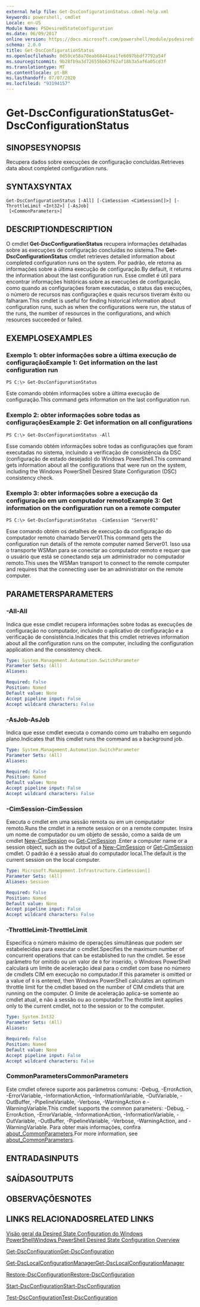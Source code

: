 ```yaml
---
external help file: Get-DscConfigurationStatus.cdxml-help.xml
keywords: powershell, cmdlet
Locale: en-US
Module Name: PSDesiredStateConfiguration
ms.date: 06/09/2017
online version: https://docs.microsoft.com/powershell/module/psdesiredstateconfiguration/get-dscconfigurationstatus?view=powershell-5.1&WT.mc_id=ps-gethelp
schema: 2.0.0
title: Get-DscConfigurationStatus
ms.openlocfilehash: 0d59ce58a70eab68441ea1fe6097bbdf7792a54f
ms.sourcegitcommit: 9b28fb9a3d72655bb63f62af18b3a5af6a05cd3f
ms.translationtype: MT
ms.contentlocale: pt-BR
ms.lasthandoff: 07/07/2020
ms.locfileid: "93194157"
---
```

# <span data-ttu-id="0268d-103">Get-DscConfigurationStatus</span><span class="sxs-lookup"><span data-stu-id="0268d-103">Get-DscConfigurationStatus</span></span>

## <span data-ttu-id="0268d-104">SINOPSE</span><span class="sxs-lookup"><span data-stu-id="0268d-104">SYNOPSIS</span></span>
<span data-ttu-id="0268d-105">Recupera dados sobre execuções de configuração concluídas.</span><span class="sxs-lookup"><span data-stu-id="0268d-105">Retrieves data about completed configuration runs.</span></span>

## <span data-ttu-id="0268d-106">SYNTAX</span><span class="sxs-lookup"><span data-stu-id="0268d-106">SYNTAX</span></span>

```
Get-DscConfigurationStatus [-All] [-CimSession <CimSession[]>] [-ThrottleLimit <Int32>] [-AsJob]
 [<CommonParameters>]
```

## <span data-ttu-id="0268d-107">DESCRIPTION</span><span class="sxs-lookup"><span data-stu-id="0268d-107">DESCRIPTION</span></span>
<span data-ttu-id="0268d-108">O cmdlet **Get-DscConfigurationStatus** recupera informações detalhadas sobre as execuções de configuração concluídas no sistema.</span><span class="sxs-lookup"><span data-stu-id="0268d-108">The **Get-DscConfigurationStatus** cmdlet retrieves detailed information about completed configuration runs on the system.</span></span>
<span data-ttu-id="0268d-109">Por padrão, ele retorna as informações sobre a última execução de configuração.</span><span class="sxs-lookup"><span data-stu-id="0268d-109">By default, it returns the information about the last configuration run.</span></span>
<span data-ttu-id="0268d-110">Esse cmdlet é útil para encontrar informações históricas sobre as execuções de configuração, como quando as configurações foram executadas, o status das execuções, o número de recursos nas configurações e quais recursos tiveram êxito ou falharam.</span><span class="sxs-lookup"><span data-stu-id="0268d-110">This cmdlet is useful for finding historical information about configuration runs, such as when the configurations were run, the status of the runs, the number of resources in the configurations, and which resources succeeded or failed.</span></span>

## <span data-ttu-id="0268d-111">EXEMPLOS</span><span class="sxs-lookup"><span data-stu-id="0268d-111">EXAMPLES</span></span>

### <span data-ttu-id="0268d-112">Exemplo 1: obter informações sobre a última execução de configuração</span><span class="sxs-lookup"><span data-stu-id="0268d-112">Example 1: Get information on the last configuration run</span></span>

```
PS C:\> Get-DscConfigurationStatus
```

<span data-ttu-id="0268d-113">Este comando obtém informações sobre a última execução de configuração.</span><span class="sxs-lookup"><span data-stu-id="0268d-113">This command gets information on the last configuration run.</span></span>

### <span data-ttu-id="0268d-114">Exemplo 2: obter informações sobre todas as configurações</span><span class="sxs-lookup"><span data-stu-id="0268d-114">Example 2: Get information on all configurations</span></span>

```
PS C:\> Get-DscConfigurationStatus -All
```

<span data-ttu-id="0268d-115">Esse comando obtém informações sobre todas as configurações que foram executadas no sistema, incluindo a verificação de consistência da DSC (configuração de estado desejado) do Windows PowerShell.</span><span class="sxs-lookup"><span data-stu-id="0268d-115">This command gets information about all the configurations that were run on the system, including the Windows PowerShell Desired State Configuration (DSC) consistency check.</span></span>

### <span data-ttu-id="0268d-116">Exemplo 3: obter informações sobre a execução da configuração em um computador remoto</span><span class="sxs-lookup"><span data-stu-id="0268d-116">Example 3: Get information on the configuration run on a remote computer</span></span>

```
PS C:\> Get-DscConfigurationStatus -CimSession "Server01"
```

<span data-ttu-id="0268d-117">Esse comando obtém os detalhes de execução da configuração do computador remoto chamado Server01.</span><span class="sxs-lookup"><span data-stu-id="0268d-117">This command gets the configuration run details of the remote computer named Server01.</span></span>
<span data-ttu-id="0268d-118">Isso usa o transporte WSMan para se conectar ao computador remoto e requer que o usuário que está se conectando seja um administrador no computador remoto.</span><span class="sxs-lookup"><span data-stu-id="0268d-118">This uses the WSMan transport to connect to the remote computer and requires that the connecting user be an administrator on the remote computer.</span></span>

## <span data-ttu-id="0268d-119">PARAMETERS</span><span class="sxs-lookup"><span data-stu-id="0268d-119">PARAMETERS</span></span>

### <span data-ttu-id="0268d-120">-All</span><span class="sxs-lookup"><span data-stu-id="0268d-120">-All</span></span>
<span data-ttu-id="0268d-121">Indica que esse cmdlet recupera informações sobre todas as execuções de configuração no computador, incluindo o aplicativo de configuração e a verificação de consistência.</span><span class="sxs-lookup"><span data-stu-id="0268d-121">Indicates that this cmdlet retrieves information about all the configuration runs on the computer, including the configuration application and the consistency check.</span></span>

```yaml
Type: System.Management.Automation.SwitchParameter
Parameter Sets: (All)
Aliases:

Required: False
Position: Named
Default value: None
Accept pipeline input: False
Accept wildcard characters: False
```

### <span data-ttu-id="0268d-122">-AsJob</span><span class="sxs-lookup"><span data-stu-id="0268d-122">-AsJob</span></span>
<span data-ttu-id="0268d-123">Indica que esse cmdlet executa o comando como um trabalho em segundo plano.</span><span class="sxs-lookup"><span data-stu-id="0268d-123">Indicates that this cmdlet runs the command as a background job.</span></span>

```yaml
Type: System.Management.Automation.SwitchParameter
Parameter Sets: (All)
Aliases:

Required: False
Position: Named
Default value: None
Accept pipeline input: False
Accept wildcard characters: False
```

### <span data-ttu-id="0268d-124">-CimSession</span><span class="sxs-lookup"><span data-stu-id="0268d-124">-CimSession</span></span>
<span data-ttu-id="0268d-125">Executa o cmdlet em uma sessão remota ou em um computador remoto.</span><span class="sxs-lookup"><span data-stu-id="0268d-125">Runs the cmdlet in a remote session or on a remote computer.</span></span>
<span data-ttu-id="0268d-126">Insira um nome de computador ou um objeto de sessão, como a saída de um cmdlet [New-CimSession](/powershell/module/cimcmdlets/new-cimsession) ou [Get-CimSession](/powershell/module/cimcmdlets/get-cimsession) .</span><span class="sxs-lookup"><span data-stu-id="0268d-126">Enter a computer name or a session object, such as the output of a [New-CimSession](/powershell/module/cimcmdlets/new-cimsession) or [Get-CimSession](/powershell/module/cimcmdlets/get-cimsession) cmdlet.</span></span>
<span data-ttu-id="0268d-127">O padrão é a sessão atual do computador local.</span><span class="sxs-lookup"><span data-stu-id="0268d-127">The default is the current session on the local computer.</span></span>

```yaml
Type: Microsoft.Management.Infrastructure.CimSession[]
Parameter Sets: (All)
Aliases: Session

Required: False
Position: Named
Default value: None
Accept pipeline input: False
Accept wildcard characters: False
```

### <span data-ttu-id="0268d-128">-ThrottleLimit</span><span class="sxs-lookup"><span data-stu-id="0268d-128">-ThrottleLimit</span></span>
<span data-ttu-id="0268d-129">Especifica o número máximo de operações simultâneas que podem ser estabelecidas para executar o cmdlet.</span><span class="sxs-lookup"><span data-stu-id="0268d-129">Specifies the maximum number of concurrent operations that can be established to run the cmdlet.</span></span>
<span data-ttu-id="0268d-130">Se esse parâmetro for omitido ou um valor de `0` for inserido, o Windows PowerShell calculará um limite de aceleração ideal para o cmdlet com base no número de cmdlets CIM em execução no computador.</span><span class="sxs-lookup"><span data-stu-id="0268d-130">If this parameter is omitted or a value of `0` is entered, then Windows PowerShell calculates an optimum throttle limit for the cmdlet based on the number of CIM cmdlets that are running on the computer.</span></span>
<span data-ttu-id="0268d-131">O limite de aceleração aplica-se somente ao cmdlet atual, e não à sessão ou ao computador.</span><span class="sxs-lookup"><span data-stu-id="0268d-131">The throttle limit applies only to the current cmdlet, not to the session or to the computer.</span></span>

```yaml
Type: System.Int32
Parameter Sets: (All)
Aliases:

Required: False
Position: Named
Default value: None
Accept pipeline input: False
Accept wildcard characters: False
```

### <span data-ttu-id="0268d-132">CommonParameters</span><span class="sxs-lookup"><span data-stu-id="0268d-132">CommonParameters</span></span>
<span data-ttu-id="0268d-133">Este cmdlet oferece suporte aos parâmetros comuns: -Debug, -ErrorAction, -ErrorVariable, -InformationAction, -InformationVariable, -OutVariable, -OutBuffer, -PipelineVariable, -Verbose, -WarningAction e -WarningVariable.</span><span class="sxs-lookup"><span data-stu-id="0268d-133">This cmdlet supports the common parameters: -Debug, -ErrorAction, -ErrorVariable, -InformationAction, -InformationVariable, -OutVariable, -OutBuffer, -PipelineVariable, -Verbose, -WarningAction, and -WarningVariable.</span></span> <span data-ttu-id="0268d-134">Para obter mais informações, confira [about_CommonParameters](https://go.microsoft.com/fwlink/?LinkID=113216).</span><span class="sxs-lookup"><span data-stu-id="0268d-134">For more information, see [about_CommonParameters](https://go.microsoft.com/fwlink/?LinkID=113216).</span></span>

## <span data-ttu-id="0268d-135">ENTRADAS</span><span class="sxs-lookup"><span data-stu-id="0268d-135">INPUTS</span></span>

## <span data-ttu-id="0268d-136">SAÍDAS</span><span class="sxs-lookup"><span data-stu-id="0268d-136">OUTPUTS</span></span>

## <span data-ttu-id="0268d-137">OBSERVAÇÕES</span><span class="sxs-lookup"><span data-stu-id="0268d-137">NOTES</span></span>

## <span data-ttu-id="0268d-138">LINKS RELACIONADOS</span><span class="sxs-lookup"><span data-stu-id="0268d-138">RELATED LINKS</span></span>

[<span data-ttu-id="0268d-139">Visão geral da Desired State Configuration do Windows PowerShell</span><span class="sxs-lookup"><span data-stu-id="0268d-139">Windows PowerShell Desired State Configuration Overview</span></span>](/powershell/scripting/dsc/overview/dscforengineers)

[<span data-ttu-id="0268d-140">Get-DscConfiguration</span><span class="sxs-lookup"><span data-stu-id="0268d-140">Get-DscConfiguration</span></span>](Get-DscConfiguration.md)

[<span data-ttu-id="0268d-141">Get-DscLocalConfigurationManager</span><span class="sxs-lookup"><span data-stu-id="0268d-141">Get-DscLocalConfigurationManager</span></span>](Get-DscLocalConfigurationManager.md)

[<span data-ttu-id="0268d-142">Restore-DscConfiguration</span><span class="sxs-lookup"><span data-stu-id="0268d-142">Restore-DscConfiguration</span></span>](Restore-DscConfiguration.md)

[<span data-ttu-id="0268d-143">Start-DscConfiguration</span><span class="sxs-lookup"><span data-stu-id="0268d-143">Start-DscConfiguration</span></span>](Start-DscConfiguration.md)

[<span data-ttu-id="0268d-144">Test-DscConfiguration</span><span class="sxs-lookup"><span data-stu-id="0268d-144">Test-DscConfiguration</span></span>](Test-DscConfiguration.md)
